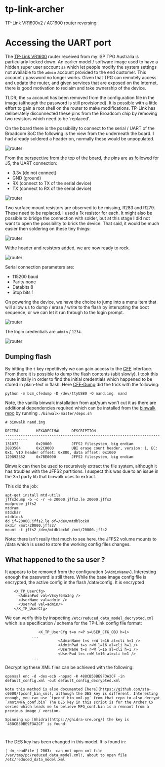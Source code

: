 # tp-link-archer
TP-Link VR1600v2 / AC1600 router reversing

# Accessing the UART port

The [TP-Link VR1600](https://www.tp-link.com/au/service-provider/xdsl/archer-vr1600v/) router received from my ISP TPG Australia is particularly locked down. An earlier model / software image used to have a hidden super user account `sa` which let people modify the system settings not available to the `admin` account provided to the end customer. This account / password no longer works. Given that TPG can remotely access and update the router, and given services that are exposed on the Internet, there is good motivation to reclaim and take ownership of the device. 

TLDR; the `sa` account has been removed from the configuration file in the image (although the password is still provisioned). It is possible with a little effort to gain a root shell on the router to make modifications. TP-Link has deliberately disconnected these pins from the Broadcom chip by removing two resistors which need to be ‘replaced’. 

On the board there is the possibility to connect to the serial / UART of the Broadcom SoC the following is the view from the underneath the board. I had already soldered a header on, normally these would be unpopulated.

![router](img/UART1.png)

From the perspective from the top of the board, the pins are as followed for J5, the UART connection:

- 3.3v (do not connect)
- GND (ground)
- RX (connect to TX of the serial device)
- TX (connect to RX of the serial device)

![router](img/UART2.png)

Two surface mount resistors are observed to be missing, R283 and R279. These need to be replaced. I used a 1k resistor for each. It might also be possible to bridge the connection with solder, but at this stage I did not want to open the possibility to brick the device. That said, it would be much easier then soldering on these tiny things:

![router](img/UART3.png)

Withe header and resistors added, we are now ready to rock.

![router](img/UART4.png)

Serial connection parameters are:

- 115200 baud
- Parity none
- Databits 8
- Stop bits 1 

On powering the device, we have the choice to jump into a menu item that will allow us to dump / erase / write to the flash by interupting the boot sequence, or we can let it run through to the login prompt.

![router](img/boot1.png)

The login credentials are `admin` / `1234`.

![router](img/boot2.png)

## Dumping flash

By hitting the `t` key repetitively we can gain access to the [CFE](https://en.wikipedia.org/wiki/Common_Firmware_Environment) interface. From there it is possible to dump the flash contents (abit slowly). I took this route initially in order to find the initial credentials which happened to be stored in plain-text in flash. Here [CFE-Dump](https://github.com/Depau/bcm-cfedump) did the trick with the following:

`python -m bcm_cfedump -D /dev/ttyUSB0 -O nand.img  nand`

Note, the vanilla binwalk installation from apt/yum won't cut it as there are additional dependencies required which can be installed from the [binwalk repo](https://github.com/ReFirmLabs/binwalk/wiki/Quick-Start-Guide) by running `./binwalk-master/deps.sh`

```
# binwalk nand.img

DECIMAL       HEXADECIMAL     DESCRIPTION
--------------------------------------------------------------------------------
131072        0x20000         JFFS2 filesystem, big endian
2883584       0x2C0000        UBI erase count header, version: 1, EC: 0x1, VID header offset: 0x800, data offset: 0x1000
129892352     0x7BE0000       JFFS2 filesystem, big endian
```

Binwalk can then be used to recursively extract the file system, although it has troubles with the JFFS2 partitions. I suspect this was due to an issue in the 3rd party lib that binwalk uses to extract. 

This did the job:
```
apt-get install mtd-utils
jffs2dump -b -c -r -e 20000.jffs2.le 20000.jffs2
modprobe jffs2
mtdram
mtdchar
mtdblock
dd if=20000.jffs2.le of=/dev/mtdblock0
mkdir /mnt/20000.jffs2/
mount -t jffs2 /dev/mtdblock0 /mnt/20000.jffs2
```
Note: there isn't really that much to see here. the JFFS2 volume  mounts to /data which is used to store the working config files changes. 
## What happened to the sa user ?

It appears to be removed from the configuration (`<AdminName>`). Interesting enough the password is still there. While the base image config file is encrypted, the active config in the flash /data/config. It is encrypted   
```
    <X_TP_UserCfg>
      <AdminPwd val=VExy!64a3ng />
      <UserName val=admin />
      <UserPwd val=admin/>
    </X_TP_UserCfg>
```

We can verify this by inspecting `/etc/reduced_data_model_decrypted.xml` which is a specification / schema for the TP-Link config file format:
```
               <X_TP_UserCfg t=o r=P s=USER_CFG_OBJ h=1>
			...
                        <AdminName t=s r=W l=16 al=cli h=1 />
                        <AdminPwd t=s r=W l=16 al=cli h=1 />
                        <UserName t=s r=W l=16 al=cli h=1 />
                        <UserPwd t=s r=W l=16 al=cli h=1 />
			...
```
Decrypting these XML files can be achieved with the following:
```
openssl enc -d -des-ecb -nopad -K 488CB50BE9F3A2CF -in default_config.xml -out default_config_decrypted.xml

Note this method is also documented [here](https://github.com/sta-c0000/tpconf_bin_xml), although the DES key is different. Interesting enough, you can use `tpconf_bin_xml.py` from that repo to also decrypt `/mnt/MFG_conf.bin` The DES key in this script is for the Archer Cx series which leads me to believe MFG_conf.bin is a remnant from a previous image / version.

Spinning up [Ghidra](https://ghidra-sre.org/) the key is `488CB50BE9F3A2CF` is found:



```
The DES key has been changed in this model. It is found in:


`[ dm_readFile ] 2063:  can not open xml file /var/tmp/pc/reduced_data_model.xml!, about to open file /etc/reduced_data_model.xml`


